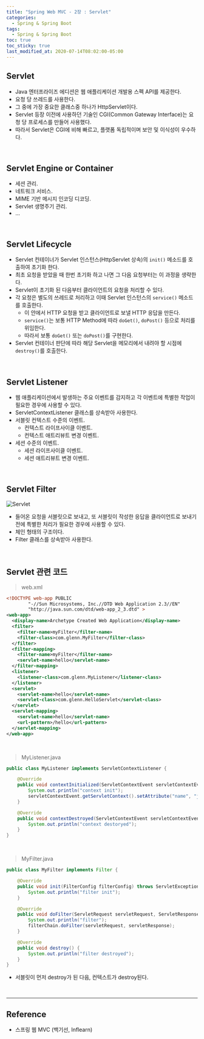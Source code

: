```yaml
---
title: "Spring Web MVC - 2장 : Servlet"
categories:
  - Spring & Spring Boot
tags:
  - Spring & Spring Boot
toc: true
toc_sticky: true
last_modified_at: 2020-07-14T08:02:00-05:00
---
```


## Servlet

* Java 엔터프라이즈 에디션은 웹 애플리케이션 개발용 스펙 API를 제공한다.
* 요청 당 쓰레드를 사용한다.
* 그 중에 가장 중요한 클래스중 하나가 HttpServlet이다.
* Servlet 등장 이전에 사용하던 기술인 CGI(Common Gateway Interface)는 요청 당 프로세스를 만들어 사용했다.
* 따라서 Servlet은 CGI에 비해 빠르고, 플랫폼 독립적이며 보안 및 이식성이 우수하다.

<br>

## Servlet Engine or Container

* 세션 관리.
* 네트워크 서비스.
* MIME 기반 메시지 인코딩 디코딩.
* Servlet 생명주기 관리.
* ...

<br>

## Servlet Lifecycle

* Servlet 컨테이너가 Servlet 인스턴스(HttpServlet 상속)의 `init()` 메소드를 호출하여 초기화 한다.
* 최초 요청을 받았을 때 한번 초기화 하고 나면 그 다음 요청부터는 이 과정을 생략한다.
* Servlet이 초기화 된 다음부터 클라이언트의 요청을 처리할 수 있다.
* 각 요청은 별도의 쓰레드로 처리하고 이때 Servlet 인스턴스의 `service()` 메소드를 호출한다.
  * 이 안에서 HTTP 요청을 받고 클라이언트로 보낼 HTTP 응답을 만든다.
  * `service()`는 보통 HTTP Method에 따라 `doGet()`, `doPost()` 등으로 처리를 위임한다.
  * 따라서 보통 `doGet()` 또는 `doPost()`를 구현한다.
* Servlet 컨테이너 판단에 따라 해당 Servlet을 메모리에서 내려야 할 시점에 `destroy()`를 호출한다.

<br>

## Servlet Listener

* 웹 애플리케이션에서 발생하는 주요 이벤트를 감지하고 각 이벤트에 특별한 작업이 필요한 경우에 사용할 수 있다.
* ServletContextListener 클래스를 상속받아 사용한다.
* 서블릿 컨텍스트 수준의 이벤트.
	* 컨텍스트 라이프사이클 이벤트.
	* 컨텍스트 애트리뷰트 변경 이벤트.
* 세션 수준의 이벤트.
	* 세션 라이프사이클 이벤트.
	* 세션 애트리뷰트 변경 이벤트.

<br>

## Servlet Filter

![Servlet](https://user-images.githubusercontent.com/56240505/80300470-15675280-87d8-11ea-94d5-511dcae0448b.png)

* 들어온 요청을 서블릿으로 보내고, 또 서블릿이 작성한 응답을 클라이언트로 보내기 전에 특별한 처리가 필요한 경우에 사용할 수 있다.
* 체인 형태의 구조이다.
* Filter 클래스를 상속받아 사용한다.

<br>

## Servlet 관련 코드

> web.xml

```xml
<!DOCTYPE web-app PUBLIC
        "-//Sun Microsystems, Inc.//DTD Web Application 2.3//EN"
        "http://java.sun.com/dtd/web-app_2_3.dtd" >
<web-app>
  <display-name>Archetype Created Web Application</display-name>
  <filter>
    <filter-name>myFilter</filter-name>
    <filter-class>com.glenn.MyFilter</filter-class>
  </filter>
  <filter-mapping>
    <filter-name>myFilter</filter-name>
    <servlet-name>hello</servlet-name>
  </filter-mapping>
  <listener>
    <listener-class>com.glenn.MyListener</listener-class>
  </listener>
  <servlet>
    <servlet-name>hello</servlet-name>
    <servlet-class>com.glenn.HelloServlet</servlet-class>
  </servlet>
  <servlet-mapping>
    <servlet-name>hello</servlet-name>
    <url-pattern>/hello</url-pattern>
  </servlet-mapping>
</web-app>
```

<br>

> MyListener.java

```java
public class MyListener implements ServletContextListener {

    @Override
    public void contextInitialized(ServletContextEvent servletContextEvent) {
        System.out.println("context init");
        servletContextEvent.getServletContext().setAttribute("name", "jipark");
    }

    @Override
    public void contextDestroyed(ServletContextEvent servletContextEvent) {
        System.out.println("context destoryed");
    }
}
```

<br>

> MyFilter.java

```java
public class MyFilter implements Filter {

    @Override
    public void init(FilterConfig filterConfig) throws ServletException {
        System.out.println("filter init");
    }

    @Override
    public void doFilter(ServletRequest servletRequest, ServletResponse servletResponse, FilterChain filterChain) throws IOException, ServletException {
        System.out.println("filter");
        filterChain.doFilter(servletRequest, servletResponse);
    }

    @Override
    public void destroy() {
        System.out.println("filter destroyed");
    }
}
```

* 서블릿이 먼저 destroy가 된 다음, 컨텍스트가 destroy된다.


<br>

---

## Reference

*	스프링 웹 MVC (백기선, Inflearn)
